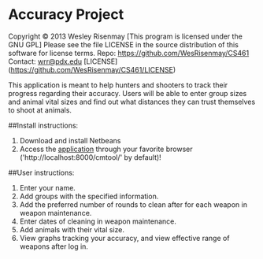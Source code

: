Accuracy Project
=======================
Copyright © 2013 Wesley Risenmay
[This program is licensed under the GNU GPL]
Please see the file LICENSE in the source
distribution of this software for license terms.
Repo: https://github.com/WesRisenmay/CS461
Contact: wrr@pdx.edu
[LICENSE] (https://github.com/WesRisenmay/CS461/LICENSE)

This application is meant to help hunters and shooters to track their progress regarding their accuracy.
Users will be able to enter group sizes and animal vital sizes and find out what distances they can trust themselves to shoot at animals.


##Install instructions:
1. Download and install Netbeans
6. Access the [application](http://localhost:8000/cmtool/) through your favorite browser ('http://localhost:8000/cmtool/' by default)!

##User instructions:
1. Enter your name.
2. Add groups with the specified information.
3. Add the preferred number of rounds to clean after for each weapon in weapon maintenance.
4. Enter dates of cleaning in weapon maintenance.
5. Add animals with their vital size.
6. View graphs tracking your accuracy, and view effective range of weapons after log in.
         
